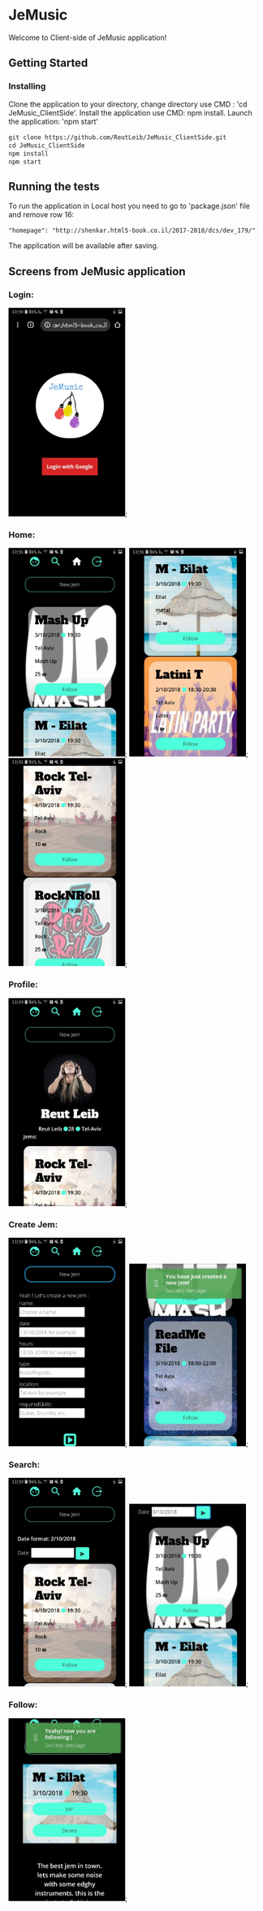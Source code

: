 # JeMusic

Welcome to Client-side of JeMusic application!

## Getting Started
### Installing

Clone the application to your directory, 
change directory use CMD : 'cd JeMusic_ClientSide'.
Install the application use CMD: npm install.
Launch the application: 'npm start'

```
git clone https://github.com/ReutLeib/JeMusic_ClientSide.git
cd JeMusic_ClientSide
npm install
npm start
```

## Running the tests

To run the application in Local host you need to go to 'package.json' file 
and remove row 16:
```
"homepage": "http://shenkar.html5-book.co.il/2017-2018/dcs/dev_179/"
```
The application will be available after saving. 

## Screens from JeMusic application
### Login:
<img src="ReadMe/1.jpeg" alt="Login page" width="230"/>;
### Home:
<img src="ReadMe/homePage2.jpeg" alt="Login page" width="230"/>;
<img src="ReadMe/homePage3.jpeg" alt="Login page" width="230"/>;
<img src="ReadMe/homePage4.jpeg" alt="Login page" width="230"/>;
### Profile:
<img src="ReadMe/profile8.jpeg" alt="Login page" width="230"/>;
### Create Jem:
<img src="ReadMe/createJem5.jpeg" alt="Login page" width="230"/>;
<img src="ReadMe/create10.JPG" alt="Login page" width="230"/>;
### Search:
<img src="ReadMe/searchJem6.jpeg" alt="Login page" width="230"/>;
<img src="ReadMe/result7.JPG" alt="Login page" width="230"/>;
### Follow:
<img src="ReadMe/follow9.JPG" alt="Login page" width="230"/>;
